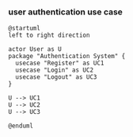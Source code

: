 ### user authentication use case
```puml
@startuml
left to right direction

actor User as U
package "Authentication System" {
  usecase "Register" as UC1
  usecase "Login" as UC2
  usecase "Logout" as UC3
}

U --> UC1
U --> UC2
U --> UC3

@enduml
```